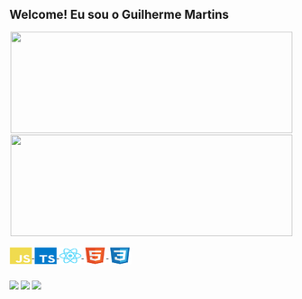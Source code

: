 ## Welcome! Eu sou o Guilherme Martins
 <div>
<div align="center">
  <a href="https://github.com/techjuliana">
  <img height="180em" width="500em" src="https://github-readme-stats.vercel.app/api?username=GuilhermeZety&show_icons=true&theme=dracula&include_all_commits=true&count_private=true"/>
  <img height="180em" width="500em" src="https://github-readme-stats.vercel.app/api/top-langs/?username=GuilhermeZety&layout=compact&langs_count=7&theme=dracula"/>
</div>
  
  
<div style="display: inline_block"><br>
  <img align="center" alt="GuilhermeZety-Js" height="30" width="40" src="https://raw.githubusercontent.com/devicons/devicon/master/icons/javascript/javascript-plain.svg">
  <img align="center" alt="GuilhermeZety-Ts" height="30" width="40" src="https://raw.githubusercontent.com/devicons/devicon/master/icons/typescript/typescript-plain.svg">
  <img align="center" alt="GuilhermeZety-React" height="30" width="40" src="https://raw.githubusercontent.com/devicons/devicon/master/icons/react/react-original.svg">
  <img align="center" alt="GuilhermeZety-HTML" height="30" width="40" src="https://raw.githubusercontent.com/devicons/devicon/master/icons/html5/html5-original.svg">
  <img align="center" alt="GuilhermeZety-CSS" height="30" width="40" src="https://raw.githubusercontent.com/devicons/devicon/master/icons/css3/css3-original.svg">
<div> 
 
 ##
 
 <div> 
  <a href="https://www.instagram.com/guilherme._.sla_/" target="_blank"><img src="https://img.shields.io/badge/-Instagram-%23E4405F?style=for-the-badge&logo=instagram&logoColor=white" target="_blank"></a>
  <a href = "mailto:guilherme.zety@outlook.com"><img src="https://img.shields.io/badge/-Gmail-%23333?style=for-the-badge&logo=gmail&logoColor=white" target="_blank"></a>
  <a href="https://www.linkedin.com/in/guilherme-m-l-martins" target="_blank"><img src="https://img.shields.io/badge/-LinkedIn-%230077B5?style=for-the-badge&logo=linkedin&logoColor=white" target="_blank"></a> 
 
 
</div>
 
 
  ##
